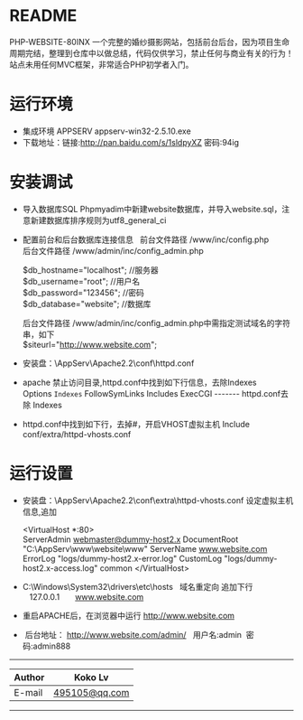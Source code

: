 
README
===========================
PHP-WEBSITE-80INX 一个完整的婚纱摄影网站，包括前台后台，因为项目生命周期完结，整理到仓库中以做总结，代码仅供学习，禁止任何与商业有关的行为！
站点未用任何MVC框架，非常适合PHP初学者入门。

运行环境
===========================
 * 集成环境 APPSERV appserv-win32-2.5.10.exe
 * 下载地址：链接:http://pan.baidu.com/s/1sldpyXZ  密码:94ig

安装调试
===========================
 * 导入数据库SQL Phpmyadim中新建website数据库，并导入website.sql，注意新建数据库排序规则为utf8_general_ci  
 
 * 配置前台和后台数据库连接信息  
 	前台文件路径 /www/inc/config.php  
	后台文件路径 /www/admin/inc/config_admin.php 
 
 	$db_hostname="localhost"; //服务器  
	$db_username="root"; //用户名  
	$db_password="123456"; //密码  
	$db_database="website"; //数据库  
	
	后台文件路径 /www/admin/inc/config_admin.php中需指定测试域名的字符串，如下  
	$siteurl="http://www.website.com";

 * 安装盘：\AppServ\Apache2.2\conf\httpd.conf
 * apache 禁止访问目录,httpd.conf中找到如下行信息，去除Indexes  
	Options `Indexes` FollowSymLinks Includes ExecCGI ------- httpd.conf去除 Indexes   
	
 * httpd.conf中找到如下行，去掉#，开启VHOST虚拟主机 
	Include conf/extra/httpd-vhosts.conf    
   
运行设置
=========================== 
 
 *  安装盘：\AppServ\Apache2.2\conf\extra\httpd-vhosts.conf 设定虚拟主机信息,追加
 
	\<VirtualHost *:80\>  
		ServerAdmin webmaster@dummy-host2.x
		DocumentRoot "C:\AppServ\www\website\www"
		ServerName www.website.com
		ErrorLog "logs/dummy-host2.x-error.log"
		CustomLog "logs/dummy-host2.x-access.log" common
	\</VirtualHost\>  
	

 *  C:\Windows\System32\drivers\etc\hosts    域名重定向 追加下行  
    127.0.0.1       www.website.com

 *  重启APACHE后，在浏览器中运行 http://www.website.com
 *  后台地址： http://www.website.com/admin/   用户名:admin  密码:admin888 
****
	
|Author|Koko Lv|
|---|---
|E-mail|495105@qq.com

****

